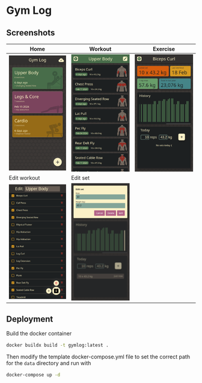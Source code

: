 # Gym Log

## Screenshots

| Home                                                         | Workout                                                      | Exercise                                                  |
| ------------------------------------------------------------ | ------------------------------------------------------------ | --------------------------------------------------------- |
| ![Screenshot of homepage](.screenshots/Home.png)             | ![Screenshot of workout page](.screenshots/Workout.png)      | ![Screenshot of exercise page](.screenshots/Exercise.png) |
| Edit workout                                                 | Edit set                                                     |                                                           |
| ![Screenshot of edit workout page](.screenshots/EditWorkout.png) | ![Screen shot of edit set dialog on exercise page](.screenshots/EditSet.png) |                                                           |



## Deployment

Build the docker container

```bash
docker buildx build -t gymlog:latest .
```

Then modify the template docker-compose.yml file to set the correct path for the `data` directory and run with

```bash
docker-compose up -d
```